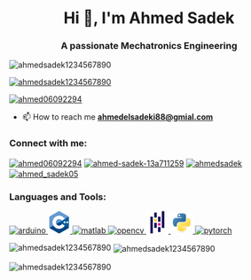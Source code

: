 <h1 align="center">Hi 👋, I'm Ahmed Sadek</h1>
<h3 align="center">A passionate Mechatronics Engineering</h3>

<p align="left"> <img src="https://komarev.com/ghpvc/?username=ahmedsadek1234567890&label=Profile%20views&color=0e75b6&style=flat" alt="ahmedsadek1234567890" /> </p>

<p align="left"> <a href="https://github.com/ryo-ma/github-profile-trophy"><img src="https://github-profile-trophy.vercel.app/?username=ahmedsadek1234567890" alt="ahmedsadek1234567890" /></a> </p>

<p align="left"> <a href="https://twitter.com/ahmed06092294" target="blank"><img src="https://img.shields.io/twitter/follow/ahmed06092294?logo=twitter&style=for-the-badge" alt="ahmed06092294" /></a> </p>

- 📫 How to reach me **ahmedelsadeki88@gmial.com**

<h3 align="left">Connect with me:</h3>
<p align="left">
<a href="https://twitter.com/ahmed06092294" target="blank"><img align="center" src="https://raw.githubusercontent.com/rahuldkjain/github-profile-readme-generator/master/src/images/icons/Social/twitter.svg" alt="ahmed06092294" height="30" width="40" /></a>
<a href="https://linkedin.com/in/ahmed-sadek-13a711259" target="blank"><img align="center" src="https://raw.githubusercontent.com/rahuldkjain/github-profile-readme-generator/master/src/images/icons/Social/linked-in-alt.svg" alt="ahmed-sadek-13a711259" height="30" width="40" /></a>
<a href="https://fb.com/ahmedsadek" target="blank"><img align="center" src="https://raw.githubusercontent.com/rahuldkjain/github-profile-readme-generator/master/src/images/icons/Social/facebook.svg" alt="ahmedsadek" height="30" width="40" /></a>
<a href="https://instagram.com/ahmed_sadek05" target="blank"><img align="center" src="https://raw.githubusercontent.com/rahuldkjain/github-profile-readme-generator/master/src/images/icons/Social/instagram.svg" alt="ahmed_sadek05" height="30" width="40" /></a>
</p>

<h3 align="left">Languages and Tools:</h3>
<p align="left"> <a href="https://www.arduino.cc/" target="_blank" rel="noreferrer"> <img src="https://cdn.worldvectorlogo.com/logos/arduino-1.svg" alt="arduino" width="40" height="40"/> </a> <a href="https://www.w3schools.com/cpp/" target="_blank" rel="noreferrer"> <img src="https://raw.githubusercontent.com/devicons/devicon/master/icons/cplusplus/cplusplus-original.svg" alt="cplusplus" width="40" height="40"/> </a> <a href="https://www.mathworks.com/" target="_blank" rel="noreferrer"> <img src="https://upload.wikimedia.org/wikipedia/commons/2/21/Matlab_Logo.png" alt="matlab" width="40" height="40"/> </a> <a href="https://opencv.org/" target="_blank" rel="noreferrer"> <img src="https://www.vectorlogo.zone/logos/opencv/opencv-icon.svg" alt="opencv" width="40" height="40"/> </a> <a href="https://pandas.pydata.org/" target="_blank" rel="noreferrer"> <img src="https://raw.githubusercontent.com/devicons/devicon/2ae2a900d2f041da66e950e4d48052658d850630/icons/pandas/pandas-original.svg" alt="pandas" width="40" height="40"/> </a> <a href="https://www.python.org" target="_blank" rel="noreferrer"> <img src="https://raw.githubusercontent.com/devicons/devicon/master/icons/python/python-original.svg" alt="python" width="40" height="40"/> </a> <a href="https://pytorch.org/" target="_blank" rel="noreferrer"> <img src="https://www.vectorlogo.zone/logos/pytorch/pytorch-icon.svg" alt="pytorch" width="40" height="40"/> </a> </p>

<p><img align="left" src="https://github-readme-stats.vercel.app/api/top-langs?username=ahmedsadek1234567890&show_icons=true&locale=en&layout=compact" alt="ahmedsadek1234567890" /></p>

<p>&nbsp;<img align="center" src="https://github-readme-stats.vercel.app/api?username=ahmedsadek1234567890&show_icons=true&locale=en" alt="ahmedsadek1234567890" /></p>

<p><img align="center" src="https://github-readme-streak-stats.herokuapp.com/?user=ahmedsadek1234567890&" alt="ahmedsadek1234567890" /></p>
